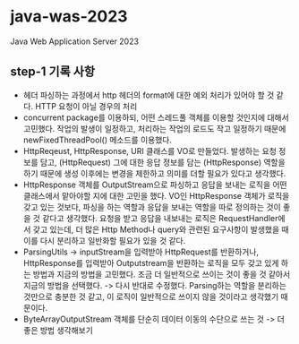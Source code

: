 # java-was-2023

Java Web Application Server 2023

## step-1 기록 사항
- 헤더 파싱하는 과정에서 http 헤더의 format에 대한 예외 처리가 있어야 할 것 같다. HTTP 요청이 아닐 경우의 처리 
- concurrent package를 이용하되, 어떤 스레드풀 객체를 이용할 것인지에 대해서 고민했다. 작업의 발생이 일정하고, 처리하는 작업의 로드도 작고 일정하기 때문에 newFixedThreadPool() 메소드를 이용했다.
- HttpReqeust, HttpResponse, URI 클래스를 VO로 만들었다. 발생하는 요청 정보를 담고, (HttpRequest) 그에 대한 응답 정보를 담는 (HttpResponse) 역할을 하기 때문에 생성 이후에는 변경을 제한하고 의미를 더할 필요가 있다고 생각했다.
- HttpResponse 객체를 OutputStream으로 파싱하고 응답을 보내는 로직을 어떤 클래스에서 맡아야할 지에 대한 고민을 했다. VO인 HttpResponse 객체가 로직을 갖고 있는 것보다, 파싱을 하는 역할과 응답을 보내는 역할을 따로 정의하는 것이 좋을 것 같다고 생각했다.
  요청을 받고 응답을 내보내는 로직은 RequestHandler에서 갖고 있는데, 더 많은 Http Method나 query와 관련된 요구사항이 발생했을 때 이를 다시 분리하고 일반화할 필요가 있을 것 같다.
- ParsingUtils -> inputStream을 입력받아 HttpRequest를 반환하거나, HttpResponse를 입력받아 Outputstream을 반환하는 로직을 모두 갖고 있게 하는 방법과 지금의 방법을 고민했다. 
  조금 더 일반적으로 쓰이는 것이 좋을 것 같아서 지금의 방법을 선택했다. -> 다시 반대로 수정했다. Parsing하는 역할을 분리하는 것만으로 충분한 것 같고, 이 로직이 일반적으로 쓰이지 않을 것이라고 생각했기 때문이다.
- ByteArrayOutputStream 객체를 단순히 데이터 이동의 수단으로 쓰는 것 -> 더 좋은 방법 생각해보기